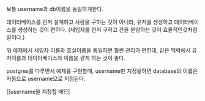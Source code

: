 
보통 username과 db이름을 동일하게한다. 

데이터베이스를 먼저 설계하고 사람을 구하는 것이 아니라,
유저를 생성하고 데이터베이스를 생성하는 것이 편하다.
(세입자를 먼저 구하고 칸을 분양하는 것이 효율적인것처럼 말이다.)

위 예제에서 세입자 이름과 호실이름을 통일하면 훨씬 관리가 편한데,
같은 맥락에서 유저이름과 데이터베이스의 이름을 같게 하는 것이 좋다.

postgres를 다루면서 예제를 구현할때,
username만 지정을하면 database의 이름은 자동으로 username으로 지정된다.

[[username을 지정할 때?]]

